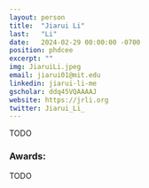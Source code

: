 ```yaml
---
layout: person
title:  "Jiarui Li"
last:   "Li"
date:   2024-02-29 00:00:00 -0700
position: phdcee
excerpt: ""
img: JiaruiLi.jpeg
email: jiarui01@mit.edu
linkedin: jiarui-li-me
gscholar: ddq45VQAAAAJ
website: https://jrli.org
twitter: Jiarui_Li_
---
```


TODO

### Awards:
TODO
